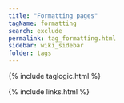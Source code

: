 ```yaml
---
title: "Formatting pages"
tagName: formatting
search: exclude
permalink: tag_formatting.html
sidebar: wiki_sidebar
folder: tags
---
```

{% include taglogic.html %}

{% include links.html %}
